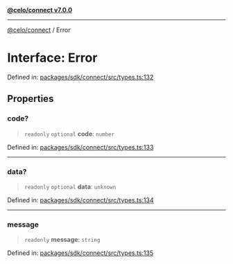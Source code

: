 [**@celo/connect v7.0.0**](../README.md)

***

[@celo/connect](../globals.md) / Error

# Interface: Error

Defined in: [packages/sdk/connect/src/types.ts:132](https://github.com/celo-org/developer-tooling/blob/master/packages/sdk/connect/src/types.ts#L132)

## Properties

### code?

> `readonly` `optional` **code**: `number`

Defined in: [packages/sdk/connect/src/types.ts:133](https://github.com/celo-org/developer-tooling/blob/master/packages/sdk/connect/src/types.ts#L133)

***

### data?

> `readonly` `optional` **data**: `unknown`

Defined in: [packages/sdk/connect/src/types.ts:134](https://github.com/celo-org/developer-tooling/blob/master/packages/sdk/connect/src/types.ts#L134)

***

### message

> `readonly` **message**: `string`

Defined in: [packages/sdk/connect/src/types.ts:135](https://github.com/celo-org/developer-tooling/blob/master/packages/sdk/connect/src/types.ts#L135)
